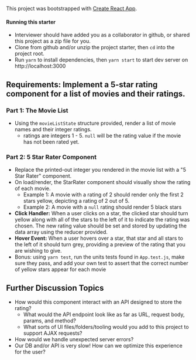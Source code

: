 This project was bootstrapped with [Create React App](https://github.com/facebook/create-react-app).

#### Running this starter

- Interviewer should have added you as a collaborator in github, or shared this project as a zip file for you.
- Clone from github and/or unzip the project starter, then `cd` into the project root.
- Run `yarn` to install dependencies, then `yarn start` to start dev server on http://localhost:3000



## Requirements: Implement a 5-star rating component for a list of movies and their ratings.


### Part 1: The Movie List
- Using the `movieListState` structure provided, render a list of movie names and their integer ratings.
  - ratings are integers 1 - 5. `null` will be the rating value if the movie has not been rated yet.

### Part 2: 5 Star Rater Component

- Replace the printed-out integer you rendered in the movie list with a "5 Star Rater" component.
- On load/render, the StarRater component should visually show the rating of each movie.
  - Example 1: A movie with a rating of 2 should render only the first 2 stars yellow, depicting a rating of 2 out of 5.
  - Example 2: A movie with a `null` rating should render 5 black stars
- **Click Handler:** When a user clicks on a star, the clicked star should turn yellow along with all of the stars to the left of it to indicate the rating was chosen. The new rating value should be set and stored by updating the data array using the reducer provided.
- **Hover Event:** When a user hovers over a star, that star and all stars to the left of it should turn grey, providing a preview of the rating that you are wishing to give.
- Bonus: using `yarn test`, run the units tests found in `App.test.js`, make sure they pass, and add your own test to assert that the correct number of yellow stars appear for each movie

## Further Discussion Topics
  - How would this component interact with an API designed to store the rating?
    - What would the API endpoint look like as far as URL, request body, params, and method?
    - What sorts of UI files/folders/tooling would you add to this project to support AJAX requests?
  - How would we handle unexpected server errors?
  - Our DB and/or API is very slow! How can we optimize this experience for the user?